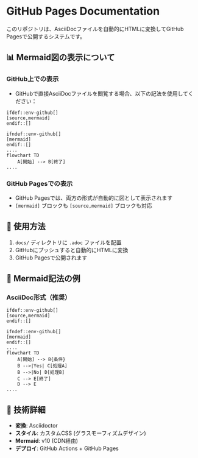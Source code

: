 # GitHub Pages Documentation

このリポジトリは、AsciiDocファイルを自動的にHTMLに変換してGitHub Pagesで公開するシステムです。

## 📊 Mermaid図の表示について

### GitHub上での表示
- GitHubで直接AsciiDocファイルを閲覧する場合、以下の記法を使用してください：

```asciidoc
ifdef::env-github[]
[source,mermaid]
endif::[]

ifndef::env-github[]
[mermaid]
endif::[]
....
flowchart TD
    A[開始] --> B[終了]
....
```

### GitHub Pagesでの表示
- GitHub Pagesでは、両方の形式が自動的に図として表示されます
- `[mermaid]` ブロックも `[source,mermaid]` ブロックも対応

## 🚀 使用方法

1. `docs/` ディレクトリに `.adoc` ファイルを配置
2. GitHubにプッシュすると自動的にHTMLに変換
3. GitHub Pagesで公開されます

## 📝 Mermaid記法の例

### AsciiDoc形式（推奨）

```asciidoc
ifdef::env-github[]
[source,mermaid]
endif::[]

ifndef::env-github[]
[mermaid]
endif::[]
....
flowchart TD
    A[開始] --> B{条件}
    B -->|Yes| C[処理A]
    B -->|No| D[処理B]
    C --> E[終了]
    D --> E
....
```

## 🔧 技術詳細

- **変換**: Asciidoctor
- **スタイル**: カスタムCSS (グラスモーフィズムデザイン)
- **Mermaid**: v10 (CDN経由)
- **デプロイ**: GitHub Actions + GitHub Pages
